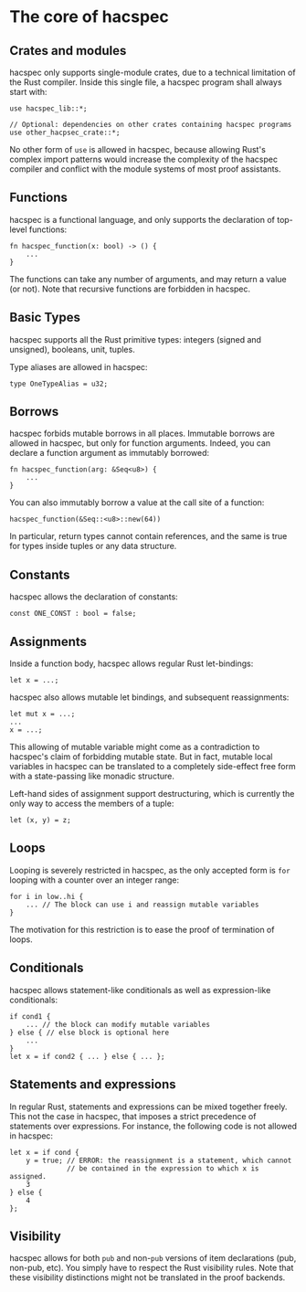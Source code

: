 # The core of hacspec

## Crates and modules

hacspec only supports single-module crates, due to a technical limitation
of the Rust compiler. Inside this single file, a hacspec program shall always
start with:

```rust, noplaypen
use hacspec_lib::*;

// Optional: dependencies on other crates containing hacspec programs
use other_hacpsec_crate::*;
```

No other form of `use` is allowed in hacspec, because allowing Rust's
complex import patterns would increase the complexity of the hacspec compiler
and conflict with the module systems of most proof assistants.

## Functions

hacspec is a functional language, and only supports the declaration of
top-level functions:

```rust, noplaypen
fn hacspec_function(x: bool) -> () {
    ...
}
```

The functions can take any number of arguments, and may return a value (or not).
Note that recursive functions are forbidden in hacspec.

## Basic Types

hacspec supports all the Rust primitive types: integers (signed and unsigned),
booleans, unit, tuples.

Type aliases are allowed in hacspec:

```rust, noplaypen
type OneTypeAlias = u32;
```

## Borrows

hacspec forbids mutable borrows in all places. Immutable borrows are allowed
in hacspec, but only for function arguments. Indeed, you can declare a function
argument as immutably borrowed:

```rust, noplaypen
fn hacspec_function(arg: &Seq<u8>) {
    ...
}
```

You can also immutably borrow a value at the call site of a function:

```rust, noplaypen
hacspec_function(&Seq::<u8>::new(64))
```

In particular, return types cannot contain references, and the same is true
for types inside tuples or any data structure.

## Constants

hacspec allows the declaration of constants:

```rust, noplaypen
const ONE_CONST : bool = false;
```

## Assignments

Inside a function body, hacspec allows regular Rust let-bindings:

```rust, noplaypen
let x = ...;
```

hacspec also allows mutable let bindings, and subsequent reassignments:

```rust, noplaypen
let mut x = ...;
...
x = ...;
```

This allowing of mutable variable might come as a contradiction to hacspec's
claim of forbidding mutable state. But in fact, mutable local variables in
hacspec can be translated to a completely side-effect free form with a state-passing
like monadic structure.

Left-hand sides of assignment support destructuring, which is currently the
only way to access the members of a tuple:

```rust, noplaypen
let (x, y) = z;
```

## Loops

Looping is severely restricted in hacspec, as the only accepted form is
`for` looping with a counter over an integer range:

```rust, noplaypen
for i in low..hi {
    ... // The block can use i and reassign mutable variables
}
```

The motivation for this restriction is to ease the proof of termination of
loops.

## Conditionals

hacspec allows statement-like conditionals as well as expression-like
conditionals:

```rust, noplaypen
if cond1 {
    ... // the block can modify mutable variables
} else { // else block is optional here
    ...
}
let x = if cond2 { ... } else { ... };
```

## Statements and expressions

In regular Rust, statements and expressions can be mixed together freely.
This not the case in hacspec, that imposes a strict precedence of statements
over expressions. For instance, the following code is not allowed in
hacspec:

```rust, noplaypen
let x = if cond {
    y = true; // ERROR: the reassignment is a statement, which cannot
              // be contained in the expression to which x is assigned.
    3
} else {
    4
};
```

## Visibility

hacspec allows for both `pub` and non-`pub` versions of item declarations
(pub, non-pub, etc). You simply have to respect the Rust visibility rules. Note
that these visibility distinctions might not be translated in the proof
backends.
